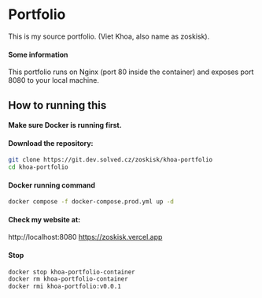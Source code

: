 # Portfolio

This is my source portfolio.
(Viet Khoa, also name as zoskisk).

#### Some information
This portfolio runs on Nginx (port 80 inside the container) and exposes port 8080 to your local machine.

## How to running this

#### Make sure Docker is running first.

#### Download the repository:

```bash
git clone https://git.dev.solved.cz/zoskisk/khoa-portfolio
cd khoa-portfolio
```

#### Docker running command

```bash
docker compose -f docker-compose.prod.yml up -d
```

#### Check my website at: 

http://localhost:8080
https://zoskisk.vercel.app

#### Stop

```bash
docker stop khoa-portfolio-container
docker rm khoa-portfolio-container
docker rmi khoa-portfolio:v0.0.1
```